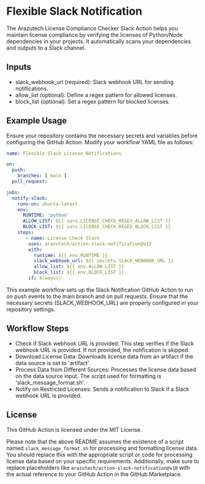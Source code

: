 # Flexible Slack Notification

The Arazutech License Compliance Checker Slack Action helps you maintain license compliance by verifying the licenses of Python/Node dependencies in your projects. It automatically scans your dependencies and outputs to a Slack channel.

## Inputs

- slack_webhook_url (required): Slack webhook URL for sending notifications.
- allow_list (optional): Define a regex pattern for allowed licenses.
- block_list (optional): Set a regex pattern for blocked licenses.

## Example Usage

Ensure your repository contains the necessary secrets and variables before configuring the GitHub Action. Modify your workflow YAML file as follows:

```yaml
name: Flexible Slack License Notifications

on:
  push:
    branches: [ main ]
  pull_request:

jobs:
  notify-slack:
    runs-on: ubuntu-latest
    env:
      RUNTIME: 'python'
      ALLOW_LIST: ${{ vars.LICENSE_CHECK_REGEX_ALLOW_LIST }}
      BLOCK_LIST: ${{ vars.LICENSE_CHECK_REGEX_BLOCK_LIST }}
    steps:
       - name: License Check Slack
        uses: arazutech/action-slack-notification@v12
        with:
          runtime: ${{ env.RUNTIME }}
          slack_webhook_url: ${{ secrets.SLACK_WEBHOOK_URL }}
          allow_list: ${{ env.ALLOW_LIST }}
          block_list: ${{ env.BLOCK_LIST }}
        if: always()
```
This example workflow sets up the Slack Notification GitHub Action to run on push events to the main branch and on pull requests. Ensure that the necessary secrets (SLACK_WEBHOOK_URL) are properly configured in your repository settings.

## Workflow Steps

- Check if Slack webhook URL is provided: This step verifies if the Slack webhook URL is provided. If not provided, the notification is skipped.
- Download License Data: Downloads license data from an artifact if the data source is set to 'artifact'.
- Process Data from Different Sources: Processes the license data based on the data source input. The script used for formatting is 'slack_message_format.sh'.
- Notify on Restricted Licenses: Sends a notification to Slack if a Slack webhook URL is provided.

## License

This GitHub Action is licensed under the MIT License.


Please note that the above README assumes the existence of a script named `slack_message_format.sh` for processing and formatting license data. You should replace this with the appropriate script or code for processing license data based on your specific requirements. Additionally, make sure to replace placeholders like `arazutech/action-slack-notification@v10` with the actual reference to your GitHub Action in the GitHub Marketplace.
